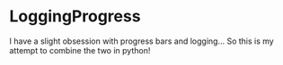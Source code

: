 LoggingProgress
===============

I have a slight obsession with progress bars and logging... So this is my
attempt to combine the two in python!
